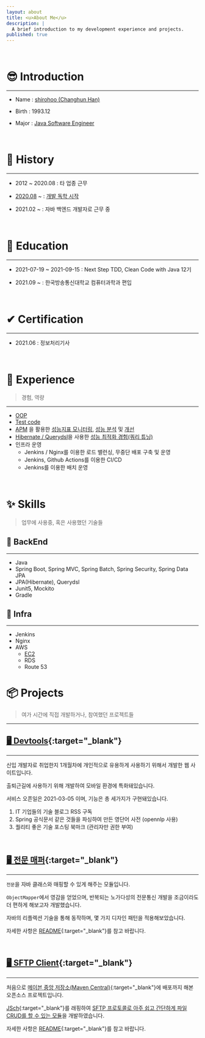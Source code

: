 ```yaml
---
layout: about
title: <u>About Me</u>
description: |
  A brief introduction to my development experience and projects.
published: true
---
```


<br />

# 😎 Introduction

---

- Name :  <u>shirohoo (Changhun Han)</u>

- Birth : 1993.12

- Major : <u>Java Software Engineer</u>

<br />

# 📖 History

---

- 2012 ~ 2020.08 : 타 업종 근무

- <u>2020.08</u> ~ : <u>개발 독학 시작</u>

- 2021.02 ~ : 자바 백엔드 개발자로 근무 중

<br />

# 📜 Education

---

- 2021-07-19 ~ 2021-09-15 : Next Step TDD, Clean Code with Java 12기

- 2021.09 ~ : 한국방송통신대학교 컴퓨터과학과 편입

<br />

# ✔ Certification

---

- 2021.06 : 정보처리기사

<br />

# 👏 Experience

> 경험, 역량

---

- <u>OOP</u>
- <u>Test code</u>
- <u>APM</u> 을 활용한 <u>성능지표 모니터링</u>, <u>성능 분석</u> 및 <u>개선</u>
- <u>Hibernate / Querydsl</u>을 사용한 <u>성능 최적화 경험(쿼리 튜닝)</u>
- 인프라 운영
    - Jenkins / Nginx를 이용한 로드 밸런싱, 무중단 배포 구축 및 운영
    - Jenkins, Github Actions를 이용한 CI/CD
    - Jenkins를 이용한 배치 운영

<br />

# ✨ Skills

> 업무에 사용중, 혹은 사용했던 기술들

## 🔐 BackEnd

---

- Java
- Spring Boot, Spring MVC, Spring Batch, Spring Security, Spring Data JPA
- JPA(Hibernate), Querydsl
- Junit5, Mockito
- Gradle

## 🕋 Infra

---

- Jenkins
- Nginx
- AWS
    - <u>EC2</u>
    - RDS
    - Route 53

# 📦 Projects

> 여가 시간에 직접 개발하거나, 참여했던 프로젝트들

---

## [🖥 Devtools](https://devtools.life/){:target="_blank"}

---

신입 개발자로 취업한지 1개월차에 개인적으로 유용하게 사용하기 위해서 개발한 웹 사이트입니다.

출퇴근길에 사용하기 위해 개발하여 모바일 환경에 특화돼있습니다.

서비스 오픈일은 2021-03-05 이며, 기능은 총 세가지가 구현돼있습니다.

1. IT 기업들의 기술 블로그 RSS 구독
2. Spring 공식문서 같은 것들을 파싱하여 만든 영단어 사전 (opennlp 사용)
3. 퀄리티 좋은 기술 포스팅 북마크 (관리자만 권한 부여)

<br />

## [🖥 전문 매퍼](https://github.com/shirohoo/full-text-mapper){:target="_blank"}

---

`전문`을 자바 클래스와 매핑할 수 있게 해주는 모듈입니다.

`ObjectMapper`에서 영감을 얻었으며, 반복되는 노가다성의 전문통신 개발을 조금이라도 더 편하게 해보고자 개발했습니다.

자바의 리플렉션 기술을 통해 동작하며, 몇 가지 디자인 패턴을 적용해보았습니다.

자세한 사항은 [README](https://github.com/shirohoo/full-text-mapper/blob/main/README.md){:target="_blank"}를 참고 바랍니다.

<br />

## [🖥 SFTP Client](https://github.com/shirohoo/sftp-client){:target="_blank"}

---

처음으로 [메이븐 중앙 저장소(Maven Central)](https://mvnrepository.com/artifact/io.github.shirohoo/sftp-client){:target="_blank"}에 배포까지 해본 오픈소스 프로젝트입니다.

[JSch](https://github.com/is/jsch){:target="_blank"}를 래핑하여 <u>SFTP 프로토콜로 아주 쉽고 간단하게 파일 CRUD를 할 수 있는 모듈</u>을 개발하였습니다.

자세한 사항은 [README](https://github.com/shirohoo/sftp-client/blob/master/README.md){:target="_blank"}를 참고 바랍니다.

<br />
